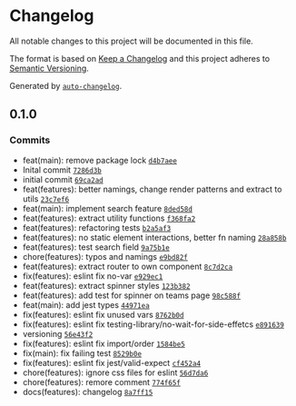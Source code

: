 # Changelog

All notable changes to this project will be documented in this file.

The format is based on [Keep a Changelog](https://keepachangelog.com/en/1.0.0/)
and this project adheres to [Semantic Versioning](https://semver.org/spec/v2.0.0.html).

Generated by [`auto-changelog`](https://github.com/CookPete/auto-changelog).

## 0.1.0

### Commits

- feat(main): remove package lock [`d4b7aee`](https://github.com/arthurfanti/FANTI_fe_Arthur_exercise/commit/d4b7aee7c20f0299183f0f25161872556cdcaf2c)
- Inital commit [`7286d3b`](https://github.com/arthurfanti/FANTI_fe_Arthur_exercise/commit/7286d3b7895d8e585b4ba3f3816d0e3348483aec)
- initial commit [`69ca2ad`](https://github.com/arthurfanti/FANTI_fe_Arthur_exercise/commit/69ca2adcf32c81126911bf4d9e7c5e74f2469b46)
- feat(features): better namings, change render patterns and extract to utils [`23c7ef6`](https://github.com/arthurfanti/FANTI_fe_Arthur_exercise/commit/23c7ef6507d827fdf2634710d760711f11c39616)
- feat(main): implement search feature [`8ded58d`](https://github.com/arthurfanti/FANTI_fe_Arthur_exercise/commit/8ded58d8f888c58d80aeee45db54b1a2092ecf8a)
- feat(features): extract utility functions [`f368fa2`](https://github.com/arthurfanti/FANTI_fe_Arthur_exercise/commit/f368fa23aca966db587c29a973cf9811a81509fc)
- feat(features): refactoring tests [`b2a5af3`](https://github.com/arthurfanti/FANTI_fe_Arthur_exercise/commit/b2a5af3208fa5001400f001b7e9b841300f9fb8f)
- feat(features): no static element interactions, better fn naming [`28a858b`](https://github.com/arthurfanti/FANTI_fe_Arthur_exercise/commit/28a858b8bb63fba7524e4a453ad503cc548f6892)
- feat(features): test search field [`9a75b1e`](https://github.com/arthurfanti/FANTI_fe_Arthur_exercise/commit/9a75b1eca0717bae4decd83a8398bca4f24a723f)
- chore(features): typos and namings [`e9bd82f`](https://github.com/arthurfanti/FANTI_fe_Arthur_exercise/commit/e9bd82f107ded38578fba0fea23349b1d4a8d112)
- feat(features): extract router to own component [`8c7d2ca`](https://github.com/arthurfanti/FANTI_fe_Arthur_exercise/commit/8c7d2ca63c0ffa03617ee7995e35eb824937e675)
- fix(features): eslint fix no-var [`e929ec1`](https://github.com/arthurfanti/FANTI_fe_Arthur_exercise/commit/e929ec1bebf8e3085ab456c82e13b5891f7507b4)
- feat(features): extract spinner styles [`123b382`](https://github.com/arthurfanti/FANTI_fe_Arthur_exercise/commit/123b3828fb173933b7c26d01a3bc467edb2c4d34)
- feat(features): add test for spinner on teams page [`98c588f`](https://github.com/arthurfanti/FANTI_fe_Arthur_exercise/commit/98c588fa6a02a239a9f9eb7c3fd165d8e61345bc)
- feat(main): add jest types [`44971ea`](https://github.com/arthurfanti/FANTI_fe_Arthur_exercise/commit/44971ea04c6d1ee55daeec5e41b232309d031b6a)
- fix(features): eslint fix unused vars [`8762b0d`](https://github.com/arthurfanti/FANTI_fe_Arthur_exercise/commit/8762b0d54839117aa3250d26eb43f3e2452ea168)
- fix(features): eslint fix testing-library/no-wait-for-side-effetcs [`e891639`](https://github.com/arthurfanti/FANTI_fe_Arthur_exercise/commit/e891639cb123b6eaed623ed950f89428ab286396)
- versioning [`56e43f2`](https://github.com/arthurfanti/FANTI_fe_Arthur_exercise/commit/56e43f22be17c8472a7ecf6de824623e1f33023c)
- fix(features): eslint fix import/order [`1584be5`](https://github.com/arthurfanti/FANTI_fe_Arthur_exercise/commit/1584be5ad524ddc91b6ba55f9c4322221f4db318)
- fix(main): fix failing test [`8529b0e`](https://github.com/arthurfanti/FANTI_fe_Arthur_exercise/commit/8529b0e2aa971b493e239d7a256c558a1c3596bc)
- fix(features): eslint fix jest/valid-expect [`cf452a4`](https://github.com/arthurfanti/FANTI_fe_Arthur_exercise/commit/cf452a4035a556c3de90e02230f0b9e7451973c0)
- chore(features): ignore css files for eslint [`56d7da6`](https://github.com/arthurfanti/FANTI_fe_Arthur_exercise/commit/56d7da64eb01d3f73ae1fbfddf88424101c05481)
- chore(features): remore comment [`774f65f`](https://github.com/arthurfanti/FANTI_fe_Arthur_exercise/commit/774f65f89610847a7a54f09eb337d574a1f5b656)
- docs(features): changelog [`8a7ff15`](https://github.com/arthurfanti/FANTI_fe_Arthur_exercise/commit/8a7ff1516085adff06c358cf32b7854186ccfa44)
